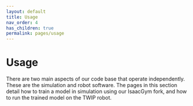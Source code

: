 ```yaml
---
layout: default
title: Usage
nav_order: 4
has_children: true
permalink: pages/usage
---
```


# Usage

There are two main aspects of our code base that operate independently. These are the simulation and robot software. The pages in this section detail how to train a model in simulation using our IsaacGym fork, and how to run the trained model on the TWIP robot.